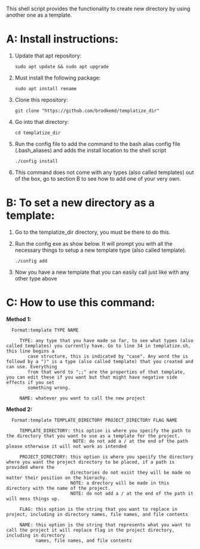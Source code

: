 This shell script provides the functionality to create new directory by using another one as a template.

#  A: Install instructions:
   
   1) Update that apt repository:
   
      `sudo apt update && sudo apt upgrade`

   2) Must install the following package:
      
      `sudo apt install rename`

   3) Clone this repository:
   
      `git clone "https://github.com/brodkemd/templatize_dir"`
      
   4) Go into that directory:
      
      `cd templatize_dir`

   4) Run the config file to add the command to the bash alias config file (.bash_aliases) and adds the install location to the shell script
      
      `./config install`
      
   5) This command does not come with any types (also called templates) out of the box, go to section B to see how to add one of your very own.


# B: To set a new directory as a template:

   1) Go to the templatize_dir directory, you must be there to do this.
   
   2) Run the config exe as show below. It will prompt you with all the necessary things to setup a new template type (also called template). 
      
      `./config add`
   
   3) Now you have a new template that you can easily call just like with any other type above


# C: How to use this command:
   
   **Method 1:**
      
      Format:template TYPE NAME

         TYPE: any type that you have made so far, to see what types (also called templates) you currently have. Go to line 34 in templatize.sh, this line begins a 
            case structure, this is indicated by "case". Any word the is followd by a ")" is a type (also called template) that you created and can use. Everything 
            from that word to ";;" are the properties of that template, you can edit these if you want but that might have negative side effects if you set 
            something wrong.

         NAME: whatever you want to call the new project
         
      

   **Method 2:**
      
      Format:template TEMPLATE_DIRECTORY PROJECT_DIRECTORY FLAG NAME

         TEMPLATE_DIRECTORY: this option is where you specify the path to the directory that you want to use as a template for the project.
                             NOTE: do not add a / at the end of the path please otherwise it will not work as intended

         PROJECT_DIRECTORY: this option is where you specify the directory where you want the project directory to be placed, if a path is provided where the
                            directories do not exist they will be made no matter their position on the hierachy.
                            NOTE: a drectory will be made in this directory with the name of the project.
                            NOTE: do not add a / at the end of the path it will mess things up.

         FLAG: this option is the string that you want to replace in project, including in directory names, file names, and file contents

         NAME: this option is the string that represents what you want to call the project it will replace flag in the project directory, including in directory 
               names, file names, and file contents 
